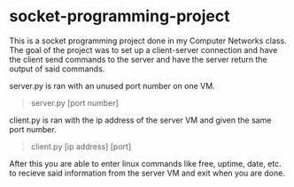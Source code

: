 # socket-programming-project
This is a socket programming project done in my Computer Networks class. The goal of the project was to set up a client-server connection and have the client send commands to the server and have the server return the output of said commands.
 
server.py is ran with an unused port number on one VM.
> server.py [port number]
  
client.py is ran with the ip address of the server VM and given the same port number.
> client.py [ip address] [port]

After this you are able to enter linux commands like free, uptime, date, etc. to recieve said information from the server VM and exit when you are done.
